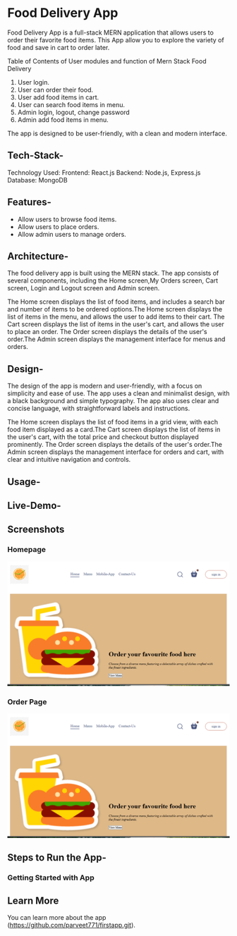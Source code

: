 
# Food Delivery App

Food Delivery App is a full-stack MERN application that allows users to order their favorite food items. 
This App allow you to explore the variety of food and save in cart to order later. 

Table of Contents of User modules and function of Mern Stack Food Delivery
1. User login.
2. User can order their food.
3. User add food items in cart.
4. User can search food items in menu.
5. Admin login, logout, change password
6. Admin add food items in menu.

The app is designed to be user-friendly, with a clean and modern interface.

## Tech-Stack-

Technology Used:
Frontend: React.js
Backend: Node.js, Express.js
Database: MongoDB

## Features-

- Allow users to browse food items.
- Allow users to place orders.
- Allow admin users to manage orders.

## Architecture-

The food delivery app is built using the MERN stack. The app consists of several components, including the Home screen,My Orders screen, Cart screen, Login and Logout screen and Admin screen. 

The Home screen displays the list of food items, and includes a search bar and number of items to be ordered options.The Home screen displays the list of items in the menu, and allows the user to add items to their cart. The Cart screen displays the list of items in the user's cart, and allows the user to place an order. The Order screen displays the details of the user's order.The Admin screen displays the management interface for menus and orders.

## Design-

The design of the app is modern and user-friendly, with a focus on simplicity and ease of use. The app uses a clean and minimalist design, with a black background and simple typography. The app also uses clear and concise language, with straightforward labels and instructions.

The Home screen displays the list of food items in a grid view, with each food item displayed as a card.The Cart screen displays the list of items in the user's cart, with the total price and checkout button displayed prominently. The Order screen displays the details of the user's order.The Admin screen displays the management interface for orders and cart, with clear and intuitive navigation and controls.


## Usage-

<!-- The app is designed to be scalable and modular, with a clean and organized codebase. The backend API is implemented using Express.js and Mongoose, with separate controllers and models for each component. The frontend is implemented using React, with separate components for each screen and functionality.-->


## Live-Demo-

## Screenshots

### Homepage
![Home page](images/main_img.png)

### Order Page
![Order Page](images/main_img.png)



## Steps to Run the App- 

### Getting Started with App

## Learn More

You can learn more about the app (https://github.com/parveet771/firstapp.git).



